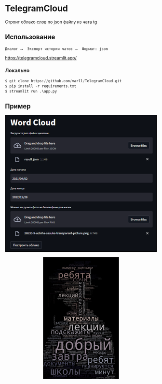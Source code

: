 # TelegramCloud
Строит облако слов по json файлу из чата tg


## Использование
```
Диалог ⭢  Экспорт истории чатов ⭢  Формат: json
```
https://telegramcloud.streamlit.app/

### Локально
```python
$ git clone https://github.com/varll/TelegramCloud.git
$ pip install -r requirements.txt
$ streamlit run .\app.py
```

## Пример
<p align="center">
  <img src="https://github.com/varll/TelegramCloud/blob/master/img/test_res.PNG">
</p>
<p align="center">
  <img src="https://github.com/varll/TelegramCloud/blob/master/img/sasuke_cloud.jpg" width=50% height=50%>
</p>
